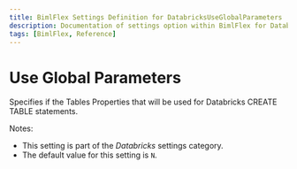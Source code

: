 ```yaml
---
title: BimlFlex Settings Definition for DatabricksUseGlobalParameters
description: Documentation of settings option within BimlFlex for DatabricksUseGlobalParameters
tags: [BimlFlex, Reference]
---
```


# Use Global Parameters

Specifies if the Tables Properties that will be used for Databricks CREATE TABLE statements.

Notes:

* This setting is part of the *Databricks* settings category.
* The default value for this setting is `N`.
